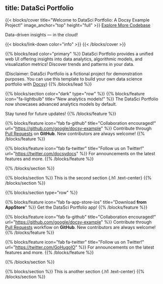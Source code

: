 title: DataSci Portfolio
---

{{< blocks/cover title="Welcome to DataSci Portfolio: A Docsy Example Project!" image_anchor="top" height="full" >}}
<a class="btn btn-lg btn-primary me-3 mb-4" href="/docs/">
  Explore More <i class="fas fa-arrow-alt-circle-right ms-2"></i>
</a>
<a class="btn btn-lg btn-secondary me-3 mb-4" href="https://github.com/google/docsy-example">
  Codebase <i class="fab fa-github ms-2 "></i>
</a>
<p class="lead mt-5">Data-driven insights &mdash; in the cloud!</p>
{{< blocks/link-down color="info" >}}
{{< /blocks/cover >}}


{{% blocks/lead color="primary" %}}
DataSci Portfolio provides a unified web UI offering insights into data analytics,
algorithmic models, and visualization metrics! Discover trends and patterns in your data.

(Disclaimer: DataSci Portfolio is a fictional project for demonstration purposes. You can use this template to build your own data science portfolio with [Docsy](https://docsy.dev))
{{% /blocks/lead %}}


{{% blocks/section color="dark" type="row" %}}
{{% blocks/feature icon="fa-lightbulb" title="New analytics models!" %}}
The DataSci Portfolio now showcases advanced analytics models by default.

Stay tuned for future updates!
{{% /blocks/feature %}}


{{% blocks/feature icon="fab fa-github" title="Collaboration encouraged!" url="https://github.com/google/docsy-example" %}}
Contribute through [Pull Requests](https://github.com/google/docsy-example/pulls) on **GitHub**. New contributors are always welcome!
{{% /blocks/feature %}}


{{% blocks/feature icon="fab fa-twitter" title="Follow us on Twitter!" url="https://twitter.com/docsydocs" %}}
For announcements on the latest features and more.
{{% /blocks/feature %}}


{{% /blocks/section %}}


{{% blocks/section %}}
This is the second section
{.h1 .text-center}
{{% /blocks/section %}}


{{% blocks/section type="row" %}}

{{% blocks/feature icon="fab fa-app-store-ios" title="Download **from AppStore**" %}}
Get the DataSci Portfolio app!
{{% /blocks/feature %}}

{{% blocks/feature icon="fab fa-github" title="Collaboration encouraged!"
    url="https://github.com/google/docsy-example" %}}
Contribute through [Pull Requests](https://github.com/google/docsy-example/pulls)
workflow on **GitHub**. New contributors are always welcome!
{{% /blocks/feature %}}

{{% blocks/feature icon="fab fa-twitter" title="Follow us on Twitter!"
    url="https://twitter.com/GoHugoIO" %}}
For announcements on the latest features and more.
{{% /blocks/feature %}}

{{% /blocks/section %}}


{{% blocks/section %}}
This is another section
{.h1 .text-center}
{{% /blocks/section %}}
